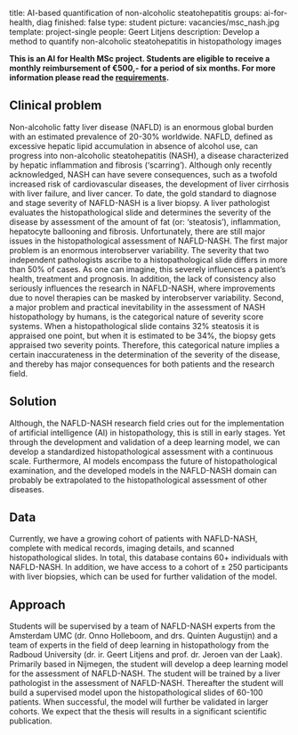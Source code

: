 title: AI-based quantification of non-alcoholic steatohepatitis
groups: ai-for-health, diag
finished: false
type: student
picture: vacancies/msc_nash.jpg
template: project-single
people: Geert Litjens
description: Develop a method to quantify non-alcoholic steatohepatitis in histopathology images

**This is an AI for Health MSc project. Students are
eligible to receive a monthly reimbursement of €500,- for
a period of six months. For more information please read the
[requirements](https://www.ai-for-health.nl/requirements/).** 

## Clinical problem
Non-alcoholic fatty liver disease (NAFLD) is an enormous global burden with an estimated prevalence of 20-30% worldwide. NAFLD, defined as excessive hepatic lipid accumulation in absence of alcohol use, can progress into non-alcoholic steatohepatitis (NASH), a disease characterized by hepatic inflammation and fibrosis (‘scarring’). Although only recently acknowledged, NASH can have severe consequences, such as a twofold increased risk of cardiovascular diseases, the development of liver cirrhosis with liver failure, and liver cancer.
To date, the gold standard to diagnose and stage severity of NAFLD-NASH is a liver biopsy. A liver pathologist evaluates the histopathological slide and determines the severity of the disease by assessment of the amount of fat (or: ‘steatosis’), inflammation, hepatocyte ballooning and fibrosis. Unfortunately, there are still major issues in the histopathological assessment of NAFLD-NASH. 
The first major problem is an enormous interobserver variability. The severity that two independent pathologists ascribe to a histopathological slide differs in more than 50% of cases. As one can imagine, this severely influences a patient’s health, treatment and prognosis. In addition, the lack of consistency also seriously influences the research in NAFLD-NASH, where improvements due to novel therapies can be masked by interobserver variability.
Second, a major problem and practical inevitability in the assessment of NASH histopathology by humans, is the categorical nature of severity score systems. When a histopathological slide contains 32% steatosis it is appraised one point, but when it is estimated to be 34%, the biopsy gets appraised two severity points. Therefore, this categorical nature implies a certain inaccurateness in the determination of the severity of the disease, and thereby has major consequences for both patients and the research field. 

## Solution
Although, the NAFLD-NASH research field cries out for the implementation of artificial intelligence (AI) in histopathology, this is still in early stages. Yet through the development and validation of a deep learning model, we can develop a standardized histopathological assessment with a continuous scale. Furthermore, AI models encompass the future of histopathological examination, and the developed models in the NAFLD-NASH domain can probably be extrapolated to the histopathological assessment of other diseases. 

## Data
Currently, we have a growing cohort of patients with NAFLD-NASH, complete with medical records, imaging details, and scanned histopathological slides. In total, this database contains 60+ individuals with NAFLD-NASH. In addition, we have access to a cohort of ± 250 participants with liver biopsies, which can be used for further validation of the model. 

## Approach
Students will be supervised by a team of NAFLD-NASH experts from the Amsterdam UMC (dr. Onno Holleboom, and drs. Quinten Augustijn) and a team of experts in the field of deep learning in histopathology from the Radboud University (dr. ir. Geert Litjens and prof. dr. Jeroen van der Laak). Primarily based in Nijmegen, the student will develop a deep learning model for the assessment of NAFLD-NASH. The student will be trained by a liver pathologist in the assessment of NAFLD-NASH. Thereafter the student will build a supervised model upon the histopathological slides of 60-100 patients. When successful, the model will further be validated in larger cohorts. We expect that the thesis will results in a significant scientific publication.
